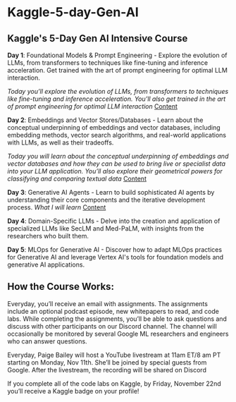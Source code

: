 # Kaggle-5-day-Gen-AI
## Kaggle's 5-Day Gen AI Intensive Course

 **Day 1**: Foundational Models & Prompt Engineering - Explore the evolution of LLMs, from transformers to techniques like fine-tuning and inference acceleration. Get trained with the art of prompt engineering for optimal LLM interaction.
 
*Today you’ll explore the evolution of LLMs, from transformers to techniques like fine-tuning and inference acceleration. You’ll also get trained in the art of prompt engineering for optimal LLM interaction* [Content](https://www.kaggle.com/discussions/general/545603)

**Day 2**: Embeddings and Vector Stores/Databases - Learn about the conceptual underpinning of embeddings and vector databases, including embedding methods, vector search algorithms, and real-world applications with LLMs, as well as their tradeoffs.

*Today you will learn about the conceptual underpinning of embeddings and vector databases and how they can be used to bring live or specialist data into your LLM application. You’ll also explore their geometrical powers for classifying and comparing textual data* [Content](https://www.kaggle.com/discussions/general/545758)

**Day 3**: Generative AI Agents - Learn to build sophisticated AI agents by understanding their core components and the iterative development process.
*What I will learn* [Content](https://www.kaggle.com/discussions/general/545988)

**Day 4**: Domain-Specific LLMs - Delve into the creation and application of specialized LLMs like SecLM and Med-PaLM, with insights from the researchers who built them.

**Day 5**: MLOps for Generative AI - Discover how to adapt MLOps practices for Generative AI and leverage Vertex AI's tools for foundation models and generative AI applications.


## How the Course Works:

Everyday, you’ll receive an email with assignments. The assignments include an optional podcast episode, new whitepapers to read, and code labs.
While completing the assignments, you’ll be able to ask questions and discuss with other participants on our Discord channel. The channel will occasionally be monitored by several Google ML researchers and engineers who can answer questions.

Everyday, Paige Bailey will host a YouTube livestream at 11am ET/8 am PT starting on Monday, Nov 11th. She’ll be joined by special guests from Google. After the livestream, the recording will be shared on Discord

If you complete all of the code labs on Kaggle, by Friday, November 22nd you’ll receive a Kaggle badge on your profile!
